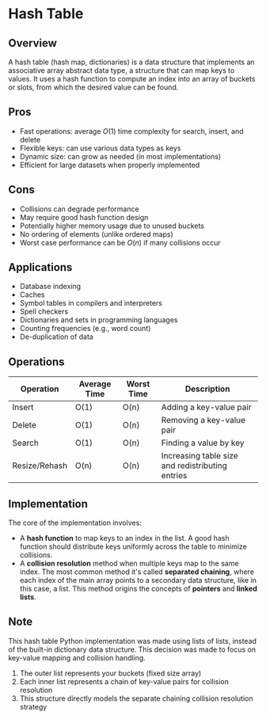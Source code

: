 # Hash Table

## Overview
A hash table (hash map, dictionaries) is a data structure that implements an associative array abstract data type, a structure that can map keys to values. It uses a hash function to compute an index into an array of buckets or slots, from which the desired value can be found. 

## Pros
- Fast operations: average $O(1)$ time complexity for search, insert, and delete
- Flexible keys: can use various data types as keys
- Dynamic size: can grow as needed (in most implementations)
- Efficient for large datasets when properly implemented

## Cons
- Collisions can degrade performance
- May require good hash function design
- Potentially higher memory usage due to unused buckets
- No ordering of elements (unlike ordered maps)
- Worst case performance can be $O(n)$ if many collisions occur

## Applications
- Database indexing
- Caches
- Symbol tables in compilers and interpreters
- Spell checkers
- Dictionaries and sets in programming languages
- Counting frequencies (e.g., word count)
- De-duplication of data

## Operations
| Operation | Average Time | Worst Time | Description |
|-----------|-------------|------------|-------------|
| Insert    | O(1)        | O(n)       | Adding a key-value pair |
| Delete    | O(1)        | O(n)       | Removing a key-value pair |
| Search    | O(1)        | O(n)       | Finding a value by key |
| Resize/Rehash | O(n)    | O(n)       | Increasing table size and redistributing entries |

## Implementation
The core of the implementation involves:
- A **hash function** to map keys to an index in the list. A good hash function should distribute keys uniformly across the table to minimize collisions.
- A **collision resolution** method when multiple keys map to the same index. The most common method it's called **separated chaining**, where each index of the main array points to a secondary data structure, like in this case, a list. This method origins the concepts of **pointers** and **linked lists**.

## Note
This hash table Python implementation was made using lists of lists, instead of the built-in dictionary data structure. This decision was made to focus on key-value mapping and collision handling.
1. The outer list represents your buckets (fixed size array)
2. Each inner list represents a chain of key-value pairs for collision resolution
3. This structure directly models the separate chaining collision resolution strategy 

